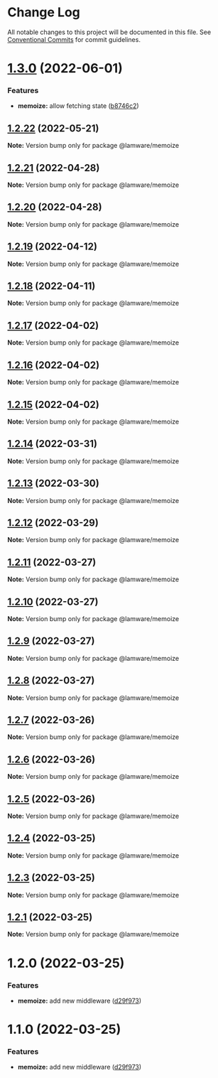 # Change Log

All notable changes to this project will be documented in this file.
See [Conventional Commits](https://conventionalcommits.org) for commit guidelines.

# [1.3.0](https://github.com/evilkiwi/lamware/compare/@lamware/memoize@1.2.22...@lamware/memoize@1.3.0) (2022-06-01)


### Features

* **memoize:** allow fetching state ([b8746c2](https://github.com/evilkiwi/lamware/commit/b8746c2dc0cbf85f7e4d03eaabca284d64fb6593))





## [1.2.22](https://github.com/evilkiwi/lamware/compare/@lamware/memoize@1.2.21...@lamware/memoize@1.2.22) (2022-05-21)

**Note:** Version bump only for package @lamware/memoize





## [1.2.21](https://github.com/evilkiwi/lamware/compare/@lamware/memoize@1.2.20...@lamware/memoize@1.2.21) (2022-04-28)

**Note:** Version bump only for package @lamware/memoize





## [1.2.20](https://github.com/evilkiwi/lamware/compare/@lamware/memoize@1.2.19...@lamware/memoize@1.2.20) (2022-04-28)

**Note:** Version bump only for package @lamware/memoize





## [1.2.19](https://github.com/evilkiwi/lamware/compare/@lamware/memoize@1.2.18...@lamware/memoize@1.2.19) (2022-04-12)

**Note:** Version bump only for package @lamware/memoize





## [1.2.18](https://github.com/evilkiwi/lamware/compare/@lamware/memoize@1.2.17...@lamware/memoize@1.2.18) (2022-04-11)

**Note:** Version bump only for package @lamware/memoize





## [1.2.17](https://github.com/evilkiwi/lamware/compare/@lamware/memoize@1.2.16...@lamware/memoize@1.2.17) (2022-04-02)

**Note:** Version bump only for package @lamware/memoize





## [1.2.16](https://github.com/evilkiwi/lamware/compare/@lamware/memoize@1.2.15...@lamware/memoize@1.2.16) (2022-04-02)

**Note:** Version bump only for package @lamware/memoize





## [1.2.15](https://github.com/evilkiwi/lamware/compare/@lamware/memoize@1.2.14...@lamware/memoize@1.2.15) (2022-04-02)

**Note:** Version bump only for package @lamware/memoize





## [1.2.14](https://github.com/evilkiwi/lamware/compare/@lamware/memoize@1.2.13...@lamware/memoize@1.2.14) (2022-03-31)

**Note:** Version bump only for package @lamware/memoize





## [1.2.13](https://github.com/evilkiwi/lamware/compare/@lamware/memoize@1.2.12...@lamware/memoize@1.2.13) (2022-03-30)

**Note:** Version bump only for package @lamware/memoize





## [1.2.12](https://github.com/evilkiwi/lamware/compare/@lamware/memoize@1.2.11...@lamware/memoize@1.2.12) (2022-03-29)

**Note:** Version bump only for package @lamware/memoize





## [1.2.11](https://github.com/evilkiwi/lamware/compare/@lamware/memoize@1.2.10...@lamware/memoize@1.2.11) (2022-03-27)

**Note:** Version bump only for package @lamware/memoize





## [1.2.10](https://github.com/evilkiwi/lamware/compare/@lamware/memoize@1.2.9...@lamware/memoize@1.2.10) (2022-03-27)

**Note:** Version bump only for package @lamware/memoize





## [1.2.9](https://github.com/evilkiwi/lamware/compare/@lamware/memoize@1.2.8...@lamware/memoize@1.2.9) (2022-03-27)

**Note:** Version bump only for package @lamware/memoize





## [1.2.8](https://github.com/evilkiwi/lamware/compare/@lamware/memoize@1.2.7...@lamware/memoize@1.2.8) (2022-03-27)

**Note:** Version bump only for package @lamware/memoize





## [1.2.7](https://github.com/evilkiwi/lamware/compare/@lamware/memoize@1.2.6...@lamware/memoize@1.2.7) (2022-03-26)

**Note:** Version bump only for package @lamware/memoize





## [1.2.6](https://github.com/evilkiwi/lamware/compare/@lamware/memoize@1.2.5...@lamware/memoize@1.2.6) (2022-03-26)

**Note:** Version bump only for package @lamware/memoize





## [1.2.5](https://github.com/evilkiwi/lamware/compare/@lamware/memoize@1.2.4...@lamware/memoize@1.2.5) (2022-03-26)

**Note:** Version bump only for package @lamware/memoize





## [1.2.4](https://github.com/evilkiwi/lamware/compare/@lamware/memoize@1.2.3...@lamware/memoize@1.2.4) (2022-03-25)

**Note:** Version bump only for package @lamware/memoize





## [1.2.3](https://github.com/evilkiwi/lamware/compare/@lamware/memoize@1.2.1...@lamware/memoize@1.2.3) (2022-03-25)

**Note:** Version bump only for package @lamware/memoize





## [1.2.1](https://github.com/evilkiwi/lamware/compare/@lamware/memoize@1.2.0...@lamware/memoize@1.2.1) (2022-03-25)

**Note:** Version bump only for package @lamware/memoize





# 1.2.0 (2022-03-25)


### Features

* **memoize:** add new middleware ([d29f973](https://github.com/evilkiwi/lamware/commit/d29f973b0bd45e73b59ef7c6fcaef08ad6f218d8))





# 1.1.0 (2022-03-25)


### Features

* **memoize:** add new middleware ([d29f973](https://github.com/evilkiwi/lamware/commit/d29f973b0bd45e73b59ef7c6fcaef08ad6f218d8))
